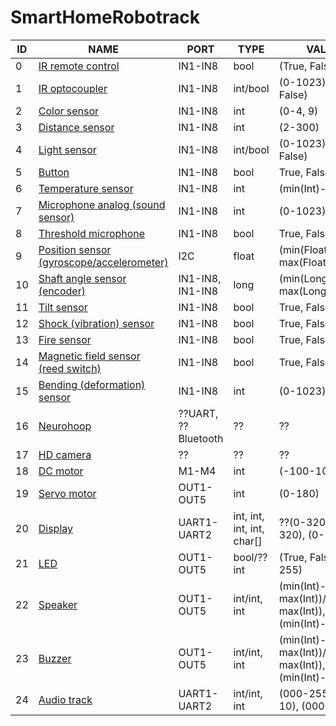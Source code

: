 # SmartHomeRobotrack
ID | NAME | PORT | TYPE | VALUES | 
--- | --- | --- | --- | --- |
0 | [IR remote control](https://robotrack-rus.ru/wiki/doku.php/ehlektronika/du/ik_pdu) | IN1-IN8 | bool | (True, False)
1 | [IR optocoupler](https://robotrack-rus.ru/wiki/doku.php/ehlektronika/du/ik_pdu) | IN1-IN8 | int/bool | (0-1023)/(True, False)
2 | [Color sensor](https://robotrack-rus.ru/wiki/doku.php/ehlektronika/du/ik_pdu) | IN1-IN8 | int | (0-4, 9)
3 | [Distance sensor](https://robotrack-rus.ru/wiki/doku.php/ehlektronika/du/ik_pdu) | IN1-IN8 | int | (2-300)
4 | [Light sensor](https://robotrack-rus.ru/wiki/doku.php/ehlektronika/du/ik_pdu) | IN1-IN8 | int/bool | (0-1023)/(True, False)
5 | [Button](https://robotrack-rus.ru/wiki/doku.php/ehlektronika/du/ik_pdu) | IN1-IN8 | bool | True, False
6 | [Temperature sensor](https://robotrack-rus.ru/wiki/doku.php/ehlektronika/du/ik_pdu) | IN1-IN8 | int | (min(Int)-max(Int))
7 | [Microphone analog (sound sensor)](https://robotrack-rus.ru/wiki/doku.php/ehlektronika/du/ik_pdu) | IN1-IN8 | int | (0-1023)
8 | [Threshold microphone](https://robotrack-rus.ru/wiki/doku.php/ehlektronika/du/ik_pdu) | IN1-IN8 | bool | True, False
9 | [Position sensor (gyroscope/accelerometer)](https://robotrack-rus.ru/wiki/doku.php/ehlektronika/du/ik_pdu) | I2C | float | (min(Float)-max(Float))
10 | [Shaft angle sensor (encoder)](https://robotrack-rus.ru/wiki/doku.php/ehlektronika/du/ik_pdu) | IN1-IN8, IN1-IN8 | long | (min(Long)-max(Long))
11 | [Tilt sensor](https://robotrack-rus.ru/wiki/doku.php/ehlektronika/du/ik_pdu) | IN1-IN8 | bool | True, False
12 | [Shock (vibration) sensor](https://robotrack-rus.ru/wiki/doku.php/ehlektronika/du/ik_pdu) | IN1-IN8 | bool | True, False
13 | [Fire sensor](https://robotrack-rus.ru/wiki/doku.php/ehlektronika/du/ik_pdu) | IN1-IN8 | bool | True, False
14 | [Magnetic field sensor (reed switch)](https://robotrack-rus.ru/wiki/doku.php/ehlektronika/du/ik_pdu) | IN1-IN8 | bool | True, False
15 | [Bending (deformation) sensor](https://robotrack-rus.ru/wiki/doku.php/ehlektronika/du/ik_pdu) | IN1-IN8 | int | (0-1023)
16 | [Neurohoop](https://robotrack-rus.ru/wiki/doku.php/ehlektronika/du/ik_pdu) | ??UART, ??Bluetooth | ?? | ??
17 | [HD camera](https://robotrack-rus.ru/wiki/doku.php/ehlektronika/du/ik_pdu) | ?? | ?? | ??
18 | [DC motor](https://robotrack-rus.ru/wiki/doku.php/ehlektronika/du/ik_pdu) | M1-M4 | int | (-100-100)
19 | [Servo motor](https://robotrack-rus.ru/wiki/doku.php/ehlektronika/du/ik_pdu) | OUT1-OUT5 | int | (0-180)
20 | [Display](https://robotrack-rus.ru/wiki/doku.php/ehlektronika/du/ik_pdu) | UART1-UART2 | int, int, int, int, char[] | ??(0-320), ??(0-320), (0-2), (0-7)
21 | [LED](https://robotrack-rus.ru/wiki/doku.php/ehlektronika/du/ik_pdu) | OUT1-OUT5 | bool/??int | (True, False), ??(0-255)
22 | [Speaker](https://robotrack-rus.ru/wiki/doku.php/ehlektronika/du/ik_pdu) | OUT1-OUT5 | int/int, int | (min(Int)-max(Int))/(min(Int)-max(Int)), (min(Int)-max(Int))
23 | [Buzzer](https://robotrack-rus.ru/wiki/doku.php/ehlektronika/du/ik_pdu) | OUT1-OUT5 | int/int, int | (min(Int)-max(Int))/(min(Int)-max(Int)), (min(Int)-max(Int))
24 | [Audio track](https://robotrack-rus.ru/wiki/doku.php/ehlektronika/du/ik_pdu) | UART1-UART2 | int/int, int | (000-255)/(00-10), (000-255)
